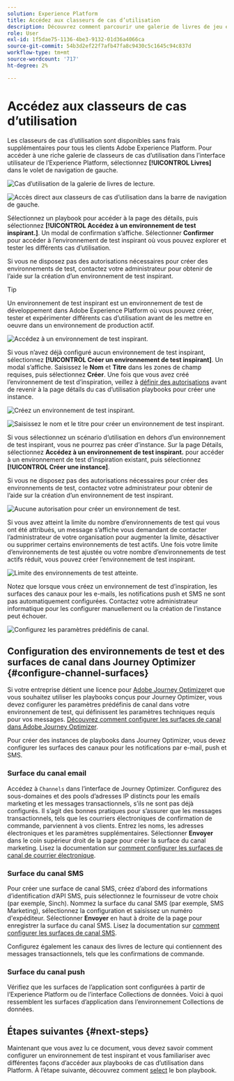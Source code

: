 ```yaml
---
solution: Experience Platform
title: Accédez aux classeurs de cas d’utilisation
description: Découvrez comment parcourir une galerie de livres de jeu et commencer à utiliser un environnement de test inspirant.
role: User
exl-id: 1f5dae75-1136-4be3-9132-01d36a4066ca
source-git-commit: 54b3d2ef22f7afb47fa8c9430c5c1645c94c837d
workflow-type: tm+mt
source-wordcount: '717'
ht-degree: 2%

---
```


# Accédez aux classeurs de cas d’utilisation

Les classeurs de cas d’utilisation sont disponibles sans frais supplémentaires pour tous les clients Adobe Experience Platform. Pour accéder à une riche galerie de classeurs de cas d’utilisation dans l’interface utilisateur de l’Experience Platform, sélectionnez **[!UICONTROL Livres]** dans le volet de navigation de gauche.

![Cas d’utilisation de la galerie de livres de lecture.](/help/use-case-playbooks/assets/playbooks/discover/playbooks-gallery.png)

![Accès direct aux classeurs de cas d’utilisation dans la barre de navigation de gauche.](/help/use-case-playbooks/assets/playbooks/discover/left-nav-playbooks.png)

Sélectionnez un playbook pour accéder à la page des détails, puis sélectionnez **[!UICONTROL Accédez à un environnement de test inspirant.]**. Un modal de confirmation s’affiche. Sélectionner **Confirmer** pour accéder à l’environnement de test inspirant où vous pouvez explorer et tester les différents cas d’utilisation.

Si vous ne disposez pas des autorisations nécessaires pour créer des environnements de test, contactez votre administrateur pour obtenir de l’aide sur la création d’un environnement de test inspirant.

>[!TIP]
>
>Un environnement de test inspirant est un environnement de test de développement dans Adobe Experience Platform où vous pouvez créer, tester et expérimenter différents cas d’utilisation avant de les mettre en oeuvre dans un environnement de production actif.

![Accédez à un environnement de test inspirant.](/help/use-case-playbooks/assets/playbooks/discover/inspirational-sandbox.png)

Si vous n’avez déjà configuré aucun environnement de test inspirant, sélectionnez **[!UICONTROL Créer un environnement de test inspirant]**. Un modal s’affiche. Saisissez le **Nom** et **Titre** dans les zones de champ requises, puis sélectionnez **Créer**. Une fois que vous avez créé l’environnement de test d’inspiration, veillez à [définir des autorisations](/help/access-control/home.md) avant de revenir à la page détails du cas d’utilisation playbooks pour créer une instance.

![Créez un environnement de test inspirant.](/help/use-case-playbooks/assets/playbooks/discover/create-inspirational-sandbox.png)

![Saisissez le nom et le titre pour créer un environnement de test inspirant.](/help/use-case-playbooks/assets/playbooks/discover/create-inspirational-sandbox-modal.png)

Si vous sélectionnez un scénario d’utilisation en dehors d’un environnement de test inspirant, vous ne pourrez pas créer d’instance. Sur la page Détails, sélectionnez **Accédez à un environnement de test inspirant.** pour accéder à un environnement de test d’inspiration existant, puis sélectionnez **[!UICONTROL Créer une instance]**.

Si vous ne disposez pas des autorisations nécessaires pour créer des environnements de test, contactez votre administrateur pour obtenir de l’aide sur la création d’un environnement de test inspirant.

![Aucune autorisation pour créer un environnement de test.](/help/use-case-playbooks/assets/playbooks/discover/no-permissions-to-create-sandbox.png)

Si vous avez atteint la limite du nombre d’environnements de test qui vous ont été attribués, un message s’affiche vous demandant de contacter l’administrateur de votre organisation pour augmenter la limite, désactiver ou supprimer certains environnements de test actifs. Une fois votre limite d’environnements de test ajustée ou votre nombre d’environnements de test actifs réduit, vous pouvez créer l’environnement de test inspirant.

![Limite des environnements de test atteinte.](/help/use-case-playbooks/assets/playbooks/discover/sandbox-limit-reached.png)

Notez que lorsque vous créez un environnement de test d’inspiration, les surfaces des canaux pour les e-mails, les notifications push et SMS ne sont pas automatiquement configurées. Contactez votre administrateur informatique pour les configurer manuellement ou la création de l’instance peut échouer.

![Configurez les paramètres prédéfinis de canal.](/help/use-case-playbooks/assets/playbooks/discover/configure-channel-presets.png)

## Configuration des environnements de test et des surfaces de canal dans Journey Optimizer {#configure-channel-surfaces}

Si votre entreprise détient une licence pour [Adobe Journey Optimizer](https://experienceleague.adobe.com/docs/journey-optimizer/using/ajo-home.html?lang=fr)et que vous souhaitez utiliser les playbooks conçus pour Journey Optimizer, vous devez configurer les paramètres prédéfinis de canal dans votre environnement de test, qui définissent les paramètres techniques requis pour vos messages. [Découvrez comment configurer les surfaces de canal dans Adobe Journey Optimizer](https://experienceleague.adobe.com/docs/journey-optimizer/using/configuration/channel-surfaces.html?lang=fr).

Pour créer des instances de playbooks dans Journey Optimizer, vous devez configurer les surfaces des canaux pour les notifications par e-mail, push et SMS.

### Surface du canal email

Accédez à `Channels` dans l’interface de Journey Optimizer. Configurez des sous-domaines et des pools d’adresses IP distincts pour les emails marketing et les messages transactionnels, s’ils ne sont pas déjà configurés. Il s’agit des bonnes pratiques pour s’assurer que les messages transactionnels, tels que les courriers électroniques de confirmation de commande, parviennent à vos clients. Entrez les noms, les adresses électroniques et les paramètres supplémentaires. Sélectionner **Envoyer** dans le coin supérieur droit de la page pour créer la surface du canal marketing. Lisez la documentation sur [comment configurer les surfaces de canal de courrier électronique](https://experienceleague.adobe.com/docs/journey-optimizer/using/email/configure-email/email-settings.html).

### Surface du canal SMS

Pour créer une surface de canal SMS, créez d’abord des informations d’identification d’API SMS, puis sélectionnez le fournisseur de votre choix (par exemple, Sinch). Nommez la surface du canal SMS (par exemple, SMS Marketing), sélectionnez la configuration et saisissez un numéro d&#39;expéditeur. Sélectionner **Envoyer** en haut à droite de la page pour enregistrer la surface du canal SMS. Lisez la documentation sur [comment configurer les surfaces de canal SMS](https://experienceleague.adobe.com/docs/journey-optimizer/using/sms/sms-configuration.html?lang=fr#message-preset-sms).

Configurez également les canaux des livres de lecture qui contiennent des messages transactionnels, tels que les confirmations de commande.

### Surface du canal push

Vérifiez que les surfaces de l’application sont configurées à partir de l’Experience Platform ou de l’interface Collections de données. Voici à quoi ressemblent les surfaces d’application dans l’environnement Collections de données.

## Étapes suivantes {#next-steps}

Maintenant que vous avez lu ce document, vous devez savoir comment configurer un environnement de test inspirant et vous familiariser avec différentes façons d’accéder aux playbooks de cas d’utilisation dans Platform. À l’étape suivante, découvrez comment [select](/help/use-case-playbooks/playbooks/choose.md) le bon playbook.
